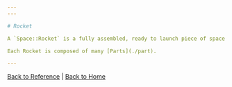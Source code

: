 ```yaml
---
---

# Rocket

A `Space::Rocket` is a fully assembled, ready to launch piece of space machinery.

Each Rocket is composed of many [Parts](./part).

---
```


[Back to Reference](../reference)
|
[Back to Home](../)

